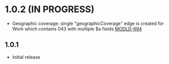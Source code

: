 # 1.0.2 (IN PROGRESS)
- Geographic coverage: single "geographicCoverage" edge is created for Work which contains 043 with multiple $a fields [MODLD-694](https://folio-org.atlassian.net/browse/MODLD-694)

## 1.0.1
- Initial release
